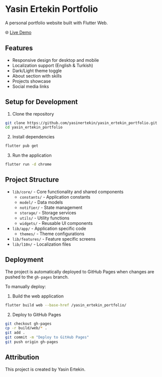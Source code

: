 # Yasin Ertekin Portfolio

A personal portfolio website built with Flutter Web.

🌐 [Live Demo](https://yasinertekin.github.io/yasin_ertekin_portfolio/)

## Features

- Responsive design for desktop and mobile
- Localization support (English & Turkish)
- Dark/Light theme toggle
- About section with skills
- Projects showcase
- Social media links

## Setup for Development

1. Clone the repository

```bash
git clone https://github.com/yasinertekin/yasin_ertekin_portfolio.git
cd yasin_ertekin_portfolio
```

2. Install dependencies

```bash
flutter pub get
```

3. Run the application

```bash
flutter run -d chrome
```

## Project Structure

- `lib/core/` - Core functionality and shared components
  - `constants/` - Application constants
  - `model/` - Data models
  - `notifier/` - State management
  - `storage/` - Storage services
  - `utils/` - Utility functions
  - `widgets/` - Reusable UI components
- `lib/app/` - Application specific code
  - `themes/` - Theme configurations
- `lib/features/` - Feature specific screens
- `lib/l10n/` - Localization files

## Deployment

The project is automatically deployed to GitHub Pages when changes are pushed to the `gh-pages` branch.

To manually deploy:

1. Build the web application

```bash
flutter build web --base-href /yasin_ertekin_portfolio/
```

2. Deploy to GitHub Pages

```bash
git checkout gh-pages
cp -r build/web/* .
git add .
git commit -m "Deploy to GitHub Pages"
git push origin gh-pages
```

## Attribution

This project is created by Yasin Ertekin.
